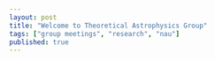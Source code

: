 ```yaml
---
layout: post
title: "Welcome to Theoretical Astrophysics Group"
tags: ["group meetings", "research", "nau"]
published: true
---
```


